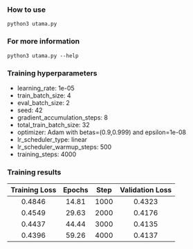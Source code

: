 ### How to use

```
python3 utama.py
```

### For more information 

```
python3 utama.py --help
```

### Training hyperparameters

- learning_rate: 1e-05
- train_batch_size: 4
- eval_batch_size: 2
- seed: 42
- gradient_accumulation_steps: 8
- total_train_batch_size: 32
- optimizer: Adam with betas=(0.9,0.999) and epsilon=1e-08
- lr_scheduler_type: linear
- lr_scheduler_warmup_steps: 500
- training_steps: 4000

### Training results

| Training Loss  |  Epochs  |  Step  | Validation Loss  |
| :---:          |  :---:   |  :---: | :------:         |
|  0.4846        |  14.81   |  1000  |  0.4323          |
|  0.4549        |  29.63   |  2000  |  0.4176          |
|  0.4437        |  44.44   |  3000  |  0.4135          |
|  0.4396        |  59.26   |  4000  |  0.4137          |
